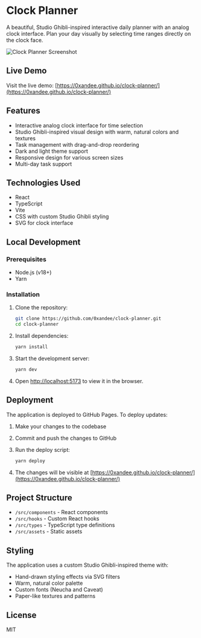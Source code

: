 # Clock Planner

A beautiful, Studio Ghibli-inspired interactive daily planner with an analog clock interface. Plan your day visually by selecting time ranges directly on the clock face.

![Clock Planner Screenshot](https://user-images.githubusercontent.com/your-username/clock-planner/screenshot.png)

## Live Demo

Visit the live demo: [https://0xandee.github.io/clock-planner/](https://0xandee.github.io/clock-planner/)

## Features

-   Interactive analog clock interface for time selection
-   Studio Ghibli-inspired visual design with warm, natural colors and textures
-   Task management with drag-and-drop reordering
-   Dark and light theme support
-   Responsive design for various screen sizes
-   Multi-day task support

## Technologies Used

-   React
-   TypeScript
-   Vite
-   CSS with custom Studio Ghibli styling
-   SVG for clock interface

## Local Development

### Prerequisites

-   Node.js (v18+)
-   Yarn

### Installation

1. Clone the repository:

    ```bash
    git clone https://github.com/0xandee/clock-planner.git
    cd clock-planner
    ```

2. Install dependencies:

    ```bash
    yarn install
    ```

3. Start the development server:

    ```bash
    yarn dev
    ```

4. Open [http://localhost:5173](http://localhost:5173) to view it in the browser.

## Deployment

The application is deployed to GitHub Pages. To deploy updates:

1. Make your changes to the codebase
2. Commit and push the changes to GitHub
3. Run the deploy script:

    ```bash
    yarn deploy
    ```

4. The changes will be visible at [https://0xandee.github.io/clock-planner/](https://0xandee.github.io/clock-planner/)

## Project Structure

-   `/src/components` - React components
-   `/src/hooks` - Custom React hooks
-   `/src/types` - TypeScript type definitions
-   `/src/assets` - Static assets

## Styling

The application uses a custom Studio Ghibli-inspired theme with:

-   Hand-drawn styling effects via SVG filters
-   Warm, natural color palette
-   Custom fonts (Neucha and Caveat)
-   Paper-like textures and patterns

## License

MIT
